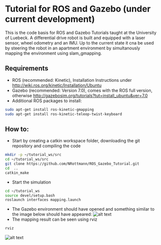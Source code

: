 # Tutorial for ROS and Gazebo (under current development)
This is the code basis for ROS and Gazebo Tutorials taught at the University of Luebeck. 
A differential drive robot is built and equipped with a laser sensor, wheel odometry and an IMU. 
Up to the current state it cna be used by steering the robot in an apartment environment by simultanously mapping the environment using slam_gmapping.

## Requirements
* ROS (recommended: Kinetic), Installation Instructions under http://wiki.ros.org/kinetic/Installation/Ubuntu
* Gazebo (recommended: Version 7.0), comes with the ROS full version, otherwise http://gazebosim.org/tutorials?tut=install_ubuntu&ver=7.0
* Additional ROS packages to install:
```bash
sudo apt-get install ros-kinetic-gmapping
sudo apt-get install ros-kinetic-teleop-twist-keyboard
```

## How to:
* Start by creating a catkin workspace folder, downloading the git repository and compiling the code
```bash
mkdir -p ~/tutorial_ws/src
cd ~/tutorial_ws/src 
git clone https://github.com/NRottmann/ROS_Gazebo_Tutorial.git
cd  ..
catkin_make
```
* Start the simulation
```bash
cd ~/tutorial_ws
source devel/setup.bash
roslaunch interfaces mapping.launch
```
* The Gazebo environment should have opened and something similar to the image below should have appeared:
![alt text](https://github.com/NRottmann/ROS_Gazebo_Tutorial/tree/master/images/GazeboEnvironment.png)
* The mapping result can be seen using rviz
```bash
rviz
```
![alt text](https://github.com/NRottmann/ROS_Gazebo_Tutorial/tree/master/images/OccupancyGrid.png)

